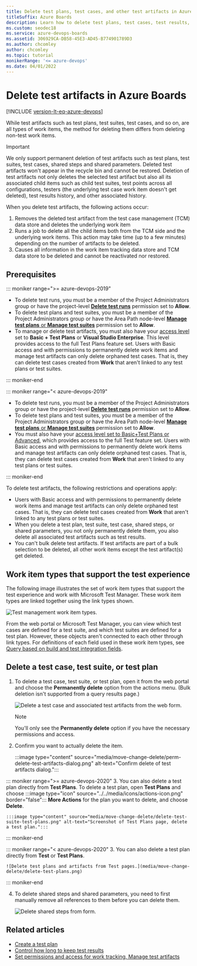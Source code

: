 ```yaml
---
title: Delete test plans, test cases, and other test artifacts in Azure Boards
titleSuffix: Azure Boards  
description: Learn how to delete test plans, test cases, test results, & other test artifacts in Azure Boards. 
ms.custom: seodec18
ms.service: azure-devops-boards
ms.assetid: 306929CA-DB58-45E3-AD45-B774901789D3  
ms.author: chcomley
author: chcomley
ms.topic: tutorial
monikerRange: '<= azure-devops'
ms.date: 04/01/2022
---
```


# Delete test artifacts in Azure Boards

[!INCLUDE [version-lt-eq-azure-devops](../../includes/version-lt-eq-azure-devops.md)]

<a id="delete-test"> </a> 

While test artifacts such as test plans, test suites, test cases, and so on, are all types of work items, the method for deleting them differs from deleting non-test work items. 

> [!IMPORTANT]  
> We only support permanent deletion of test artifacts such as test plans, test suites, test cases, shared steps and shared parameters. Deleted test artifacts won't appear in the recycle bin and cannot be restored. Deletion of test artifacts not only deletes the selected test artifact but also all its associated child items such as child test suites, test points across all configurations, testers (the underlying test case work item doesn't get deleted), test results history, and other associated history.

When you delete test artifacts, the following actions occur:

1.	Removes the deleted test artifact from the test case management (TCM) data store and deletes the underlying work item
2.	Runs a job to delete all the child items both from the TCM side and the underlying work items. This action may take time (up to a few minutes) depending on the number of artifacts to be deleted. 
3.	Causes all information in the work item tracking data store and TCM data store to be deleted and cannot be reactivated nor restored. 


## Prerequisites


::: moniker range=">= azure-devops-2019"

- To delete test runs, you must be a member of the Project Administrators group or have the project-level [**Delete test runs**](../../organizations/security/change-project-level-permissions.md) permission set to **Allow**. 
- To delete test plans and test suites, you must be a member of the Project Administrators group or have the Area Path node-level [**Manage test plans** or **Manage test suites**](../../organizations/security/set-permissions-access-work-tracking.md#manage-test-artifacts) permission set to **Allow**. 
- To manage or delete test artifacts, you must also have your [access level](../../organizations/security/access-levels.md) set to **Basic + Test Plans** or **Visual Studio Enterprise**. This level provides access to the full Test Plans feature set. Users with Basic access and with permissions to permanently delete work items and manage test artifacts can only delete orphaned test cases. That is, they can delete test cases created from **Work** that aren't linked to any test plans or test suites. 

::: moniker-end

::: moniker range="< azure-devops-2019"

- To delete test runs, you must be a member of the Project Administrators group or have the project-level [**Delete test runs**](../../organizations/security/change-project-level-permissions.md) permission set to **Allow**. 
- To delete test plans and test suites, you must be a member of the Project Administrators group or have the Area Path node-level [**Manage test plans** or **Manage test suites**](../../organizations/security/set-permissions-access-work-tracking.md#manage-test-artifacts) permission set to **Allow**. 
- You must also have your [access level set to Basic+Test Plans or Advanced](../../organizations/security/change-access-levels.md), which provides access to the full Test feature set. Users with Basic access and with permissions to permanently delete work items and manage test artifacts can only delete orphaned test cases. That is, they can delete test cases created from **Work** that aren't linked to any test plans or test suites. 

::: moniker-end


To delete test artifacts, the following restrictions and operations apply:  
- Users with Basic access and with permissions to permanently delete work items and manage test artifacts can only delete orphaned test cases. That is, they can delete test cases created from **Work** that aren't linked to any test plans or test suites.  
- When you delete a test plan, test suite, test case, shared steps, or shared parameters, you not only permanently delete them, you also delete all associated test artifacts such as test results.  
- You can't bulk delete test artifacts. If test artifacts are part of a bulk selection to be deleted, all other work items except the test artifact(s) get deleted.

<a id="test-experience"></a>

## Work item types that support the test experience  

The following image illustrates the set of work item types that support the test experience and work with Microsoft Test Manager. These work item types are linked together using the link types shown. 

  ![Test management work item types.](../work-items/guidance/media/ALM_PT_WITS_TestExperience.png)

From the web portal or Microsoft Test Manager, you can view which test cases are defined for a test suite, 
and which test suites are defined for a test plan. 
However, these objects aren't connected to each other through link types. For definitions of each field used in these work item types, see [Query based on build and test integration fields](../queries/build-test-integration.md).


## Delete a test case, test suite, or test plan 

1. To delete a test case, test suite, or test plan, open it from the web portal and choose the **Permanently delete** option from the actions menu. (Bulk deletion isn't supported from a query results page.)     
 
	![Delete a test case and associated test artifacts from the web form.](media/move-change-delete/delete-test-artifacts-form.png)  

	> [!NOTE] 
	> You'll only see the **Permanently delete** option if you have the necessary permissions and access. 

2. Confirm you want to actually delete the item.  
  
	:::image type="content" source="media/move-change-delete/perm-delete-test-artifacts-dialog.png" alt-text="Confirm delete of test artifacts dialog.":::  

::: moniker range=">= azure-devops-2020"
3. You can also delete a test plan directly from **Test Plans**. To delete a test plan, open **Test Plans** and choose :::image type="icon" source="../../media/icons/actions-icon.png" border="false"::: **More Actions** for the plan you want to delete, and choose **Delete**. 

	:::image type="content" source="media/move-change-delete/delete-test-suite-test-plans.png" alt-text="Screenshot of Test Plans page, delete a test plan.":::  
::: moniker-end

::: moniker range="< azure-devops-2020"
3. You can also delete a test plan directly from **Test** or **Test Plans**. 

	![Delete test plans and artifacts from Test pages.](media/move-change-delete/delete-test-plans.png)  
::: moniker-end

4.	To delete shared steps and shared parameters, you need to first manually remove all references to them before you can delete them. 
	
	![Delete shared steps from form.](media/delete-test-shared-steps-remove-link.png)  

## Related articles   

- [Create a test plan](../../test/create-a-test-plan.md)
- [Control how long to keep test results](../../test/how-long-to-keep-test-results.md) 
- [Set permissions and access for work tracking, Manage test artifacts](../../organizations/security/set-permissions-access-work-tracking.md#manage-test-artifacts)

